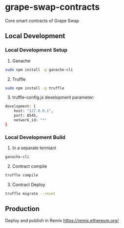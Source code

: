 # grape-swap-contracts
Core smart contracts of Grape Swap

## Local Development
  
### Local Development Setup
1. Ganache
```bash
sudo npm install -g ganache-cli
```

2. Truffle
```bash
sudo npm install -g truffle
```

3. truffle-config.js development parameter:
```bash
development: {
    host: "127.0.0.1",
    port: 8545,
    network_id: "*"
}
``` 

### Local Development Build
1. In a separate termianl
```bash
ganache-cli
``` 

2. Contract compile

```bash
truffle compile
```
 
3. Contract Deploy
```bash
truffle migrate --reset
```  

## Production
Deploy and publish in Remix https://remix.ethereum.org/
